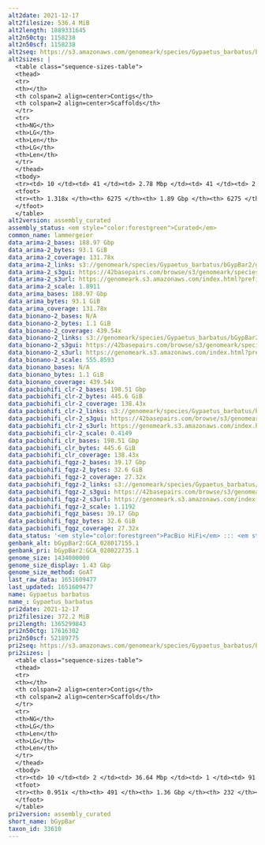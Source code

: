 ```yaml
---
alt2date: 2021-12-17
alt2filesize: 536.4 MiB
alt2length: 1889331645
alt2n50ctg: 1158238
alt2n50scf: 1158238
alt2seq: https://s3.amazonaws.com/genomeark/species/Gypaetus_barbatus/bGypBar2/assembly_curated/bGypBar2.alt.cur.20211217.fasta.gz
alt2sizes: |
  <table class="sequence-sizes-table">
  <thead>
  <tr>
  <th></th>
  <th colspan=2 align=center>Contigs</th>
  <th colspan=2 align=center>Scaffolds</th>
  </tr>
  <tr>
  <th>NG</th>
  <th>LG</th>
  <th>Len</th>
  <th>LG</th>
  <th>Len</th>
  </tr>
  </thead>
  <tbody>
  <tr><td> 10 </td><td> 41 </td><td> 2.78 Mbp </td><td> 41 </td><td> 2.78 Mbp </td></tr>  <tr><td> 20 </td><td> 99 </td><td> 2.17 Mbp </td><td> 99 </td><td> 2.17 Mbp </td></tr>  <tr><td> 30 </td><td> 175 </td><td> 1.64 Mbp </td><td> 175 </td><td> 1.64 Mbp </td></tr>  <tr><td> 40 </td><td> 270 </td><td> 1.37 Mbp </td><td> 270 </td><td> 1.37 Mbp </td></tr>  <tr style="background-color:#cccccc;"><td> 50 </td><td> 384 </td><td> 1.16 Mbp </td><td> 384 </td><td> 1.16 Mbp </td></tr>  <tr><td> 60 </td><td> 521 </td><td> 0.97 Mbp </td><td> 521 </td><td> 0.97 Mbp </td></tr>  <tr><td> 70 </td><td> 685 </td><td> 0.80 Mbp </td><td> 685 </td><td> 0.80 Mbp </td></tr>  <tr><td> 80 </td><td> 881 </td><td> 0.67 Mbp </td><td> 881 </td><td> 0.67 Mbp </td></tr>  <tr><td> 90 </td><td> 1119 </td><td> 0.54 Mbp </td><td> 1119 </td><td> 0.54 Mbp </td></tr>  <tr><td> 100 </td><td> 1425 </td><td> 403.17 Kbp </td><td> 1425 </td><td> 403.17 Kbp </td></tr>  </tbody>
  <tfoot>
  <tr><th> 1.318x </th><th> 6275 </th><th> 1.89 Gbp </th><th> 6275 </th><th> 1.89 Gbp </th></tr>
  </tfoot>
  </table>
alt2version: assembly_curated
assembly_status: <em style="color:forestgreen">Curated</em>
common_name: lammergeier
data_arima-2_bases: 188.97 Gbp
data_arima-2_bytes: 93.1 GiB
data_arima-2_coverage: 131.78x
data_arima-2_links: s3://genomeark/species/Gypaetus_barbatus/bGypBar2/genomic_data/arima/<br>
data_arima-2_s3gui: https://42basepairs.com/browse/s3/genomeark/species/Gypaetus_barbatus/bGypBar2/genomic_data/arima/
data_arima-2_s3url: https://genomeark.s3.amazonaws.com/index.html?prefix=species/Gypaetus_barbatus/bGypBar2/genomic_data/arima/
data_arima-2_scale: 1.8911
data_arima_bases: 188.97 Gbp
data_arima_bytes: 93.1 GiB
data_arima_coverage: 131.78x
data_bionano-2_bases: N/A
data_bionano-2_bytes: 1.1 GiB
data_bionano-2_coverage: 439.54x
data_bionano-2_links: s3://genomeark/species/Gypaetus_barbatus/bGypBar2/genomic_data/bionano/<br>
data_bionano-2_s3gui: https://42basepairs.com/browse/s3/genomeark/species/Gypaetus_barbatus/bGypBar2/genomic_data/bionano/
data_bionano-2_s3url: https://genomeark.s3.amazonaws.com/index.html?prefix=species/Gypaetus_barbatus/bGypBar2/genomic_data/bionano/
data_bionano-2_scale: 555.8593
data_bionano_bases: N/A
data_bionano_bytes: 1.1 GiB
data_bionano_coverage: 439.54x
data_pacbiohifi_clr-2_bases: 198.51 Gbp
data_pacbiohifi_clr-2_bytes: 445.6 GiB
data_pacbiohifi_clr-2_coverage: 138.43x
data_pacbiohifi_clr-2_links: s3://genomeark/species/Gypaetus_barbatus/bGypBar2/genomic_data/pacbio_hifi/<br>
data_pacbiohifi_clr-2_s3gui: https://42basepairs.com/browse/s3/genomeark/species/Gypaetus_barbatus/bGypBar2/genomic_data/pacbio_hifi/
data_pacbiohifi_clr-2_s3url: https://genomeark.s3.amazonaws.com/index.html?prefix=species/Gypaetus_barbatus/bGypBar2/genomic_data/pacbio_hifi/
data_pacbiohifi_clr-2_scale: 0.4149
data_pacbiohifi_clr_bases: 198.51 Gbp
data_pacbiohifi_clr_bytes: 445.6 GiB
data_pacbiohifi_clr_coverage: 138.43x
data_pacbiohifi_fqgz-2_bases: 39.17 Gbp
data_pacbiohifi_fqgz-2_bytes: 32.6 GiB
data_pacbiohifi_fqgz-2_coverage: 27.32x
data_pacbiohifi_fqgz-2_links: s3://genomeark/species/Gypaetus_barbatus/bGypBar2/genomic_data/pacbio_hifi/<br>
data_pacbiohifi_fqgz-2_s3gui: https://42basepairs.com/browse/s3/genomeark/species/Gypaetus_barbatus/bGypBar2/genomic_data/pacbio_hifi/
data_pacbiohifi_fqgz-2_s3url: https://genomeark.s3.amazonaws.com/index.html?prefix=species/Gypaetus_barbatus/bGypBar2/genomic_data/pacbio_hifi/
data_pacbiohifi_fqgz-2_scale: 1.1192
data_pacbiohifi_fqgz_bases: 39.17 Gbp
data_pacbiohifi_fqgz_bytes: 32.6 GiB
data_pacbiohifi_fqgz_coverage: 27.32x
data_status: '<em style="color:forestgreen">PacBio HiFi</em> ::: <em style="color:forestgreen">Arima</em>'
genbank_alt: bGypBar2:GCA_028017155.1
genbank_pri: bGypBar2:GCA_028022735.1
genome_size: 1434000000
genome_size_display: 1.43 Gbp
genome_size_method: GoAT
last_raw_data: 1651609477
last_updated: 1651609477
name: Gypaetus barbatus
name_: Gypaetus_barbatus
pri2date: 2021-12-17
pri2filesize: 372.2 MiB
pri2length: 1365299843
pri2n50ctg: 17616302
pri2n50scf: 52189775
pri2seq: https://s3.amazonaws.com/genomeark/species/Gypaetus_barbatus/bGypBar2/assembly_curated/bGypBar2.pri.cur.20211217.fasta.gz
pri2sizes: |
  <table class="sequence-sizes-table">
  <thead>
  <tr>
  <th></th>
  <th colspan=2 align=center>Contigs</th>
  <th colspan=2 align=center>Scaffolds</th>
  </tr>
  <tr>
  <th>NG</th>
  <th>LG</th>
  <th>Len</th>
  <th>LG</th>
  <th>Len</th>
  </tr>
  </thead>
  <tbody>
  <tr><td> 10 </td><td> 2 </td><td> 36.64 Mbp </td><td> 1 </td><td> 91.45 Mbp </td></tr>  <tr><td> 20 </td><td> 7 </td><td> 31.50 Mbp </td><td> 3 </td><td> 80.04 Mbp </td></tr>  <tr><td> 30 </td><td> 11 </td><td> 28.51 Mbp </td><td> 5 </td><td> 67.95 Mbp </td></tr>  <tr><td> 40 </td><td> 17 </td><td> 20.24 Mbp </td><td> 7 </td><td> 59.84 Mbp </td></tr>  <tr style="background-color:#cccccc;"><td> 50 </td><td> 25 </td><td style="background-color:#88ff88;"> 17.62 Mbp </td><td> 9 </td><td style="background-color:#88ff88;"> 52.19 Mbp </td></tr>  <tr><td> 60 </td><td> 35 </td><td> 12.49 Mbp </td><td> 12 </td><td> 49.14 Mbp </td></tr>  <tr><td> 70 </td><td> 48 </td><td> 9.08 Mbp </td><td> 15 </td><td> 44.86 Mbp </td></tr>  <tr><td> 80 </td><td> 69 </td><td> 5.06 Mbp </td><td> 19 </td><td> 33.76 Mbp </td></tr>  <tr><td> 90 </td><td> 132 </td><td> 1.02 Mbp </td><td> 24 </td><td> 22.57 Mbp </td></tr>  <tr><td> 100 </td><td> 0 </td><td>  </td><td> 0 </td><td>  </td></tr>  </tbody>
  <tfoot>
  <tr><th> 0.951x </th><th> 491 </th><th> 1.36 Gbp </th><th> 232 </th><th> 1.37 Gbp </th></tr>
  </tfoot>
  </table>
pri2version: assembly_curated
short_name: bGypBar
taxon_id: 33610
---
```

